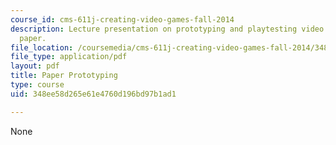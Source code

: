 ```yaml
---
course_id: cms-611j-creating-video-games-fall-2014
description: Lecture presentation on prototyping and playtesting video games with
  paper.
file_location: /coursemedia/cms-611j-creating-video-games-fall-2014/348ee58d265e61e4760d196bd97b1ad1_MITCMS_611JF14_Paper_Prot.pdf
file_type: application/pdf
layout: pdf
title: Paper Prototyping
type: course
uid: 348ee58d265e61e4760d196bd97b1ad1

---
```

None